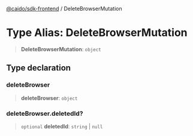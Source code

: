 [@caido/sdk-frontend](../index.md) / DeleteBrowserMutation

# Type Alias: DeleteBrowserMutation

> **DeleteBrowserMutation**: `object`

## Type declaration

### deleteBrowser

> **deleteBrowser**: `object`

### deleteBrowser.deletedId?

> `optional` **deletedId**: `string` \| `null`
